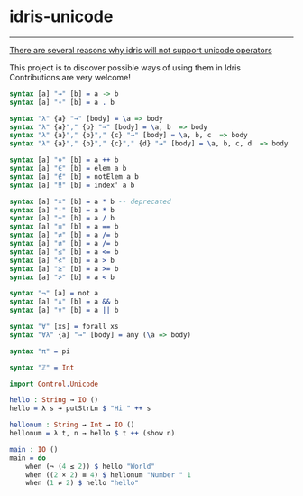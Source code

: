 # idris-unicode
---------------

[There are several reasons why idris will not support unicode operators](https://github.com/idris-lang/Idris-dev/wiki/Unofficial-FAQ#will-there-be-support-for-unicode-characters-for-operators)

This project is to discover possible ways of using them in Idris <br/>
Contributions are very welcome!

``` idris
syntax [a] "→" [b] = a -> b
syntax [a] "∘" [b] = a . b

syntax "λ" {a} "→" [body] = \a => body
syntax "λ" {a}"," {b} "→" [body] = \a, b  => body
syntax "λ" {a}"," {b}"," {c} "→" [body] = \a, b, c  => body
syntax "λ" {a}"," {b}"," {c}"," {d} "→" [body] = \a, b, c, d  => body

syntax [a] "⧺" [b] = a ++ b
syntax [a] "∈" [b] = elem a b
syntax [a] "∉" [b] = notElem a b
syntax [a] "‼" [b] = index' a b

syntax [a] "×" [b] = a * b -- deprecated
syntax [a] "⋅" [b] = a * b
syntax [a] "÷" [b] = a / b
syntax [a] "≡" [b] = a == b
syntax [a] "≠" [b] = a /= b
syntax [a] "≢" [b] = a /= b
syntax [a] "≤" [b] = a <= b
syntax [a] "≮" [b] = a > b
syntax [a] "≥" [b] = a >= b
syntax [a] "≯" [b] = a < b

syntax "¬" [a] = not a
syntax [a] "∧" [b] = a && b
syntax [a] "∨" [b] = a || b

syntax "∀" [xs] = forall xs
syntax "∀λ" {a} "→" [body] = any (\a => body)

syntax "π" = pi

syntax "ℤ" = Int
```

``` idris
import Control.Unicode

hello : String → IO ()
hello = λ s → putStrLn $ "Hi " ++ s

hellonum : String → Int → IO ()
hellonum = λ t, n → hello $ t ++ (show n)

main : IO ()
main = do 
    when (¬ (4 ≤ 2)) $ hello "World"
    when ((2 × 2) ≡ 4) $ hellonum "Number " 1
    when (1 ≠ 2) $ hello "hello"
```
